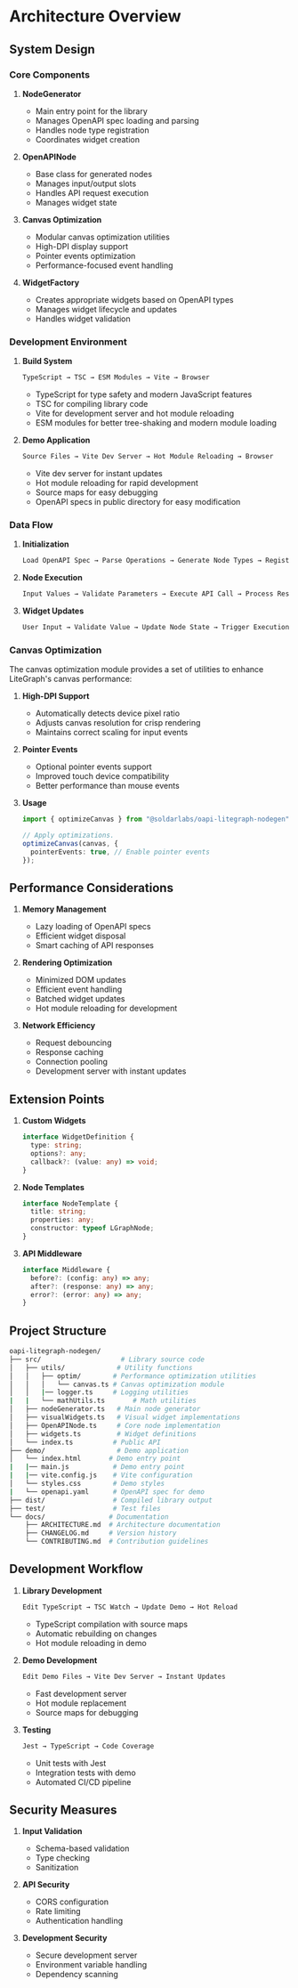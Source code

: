 # Architecture Overview

## System Design

### Core Components

1. **NodeGenerator**

   - Main entry point for the library
   - Manages OpenAPI spec loading and parsing
   - Handles node type registration
   - Coordinates widget creation

2. **OpenAPINode**

   - Base class for generated nodes
   - Manages input/output slots
   - Handles API request execution
   - Manages widget state

3. **Canvas Optimization**

   - Modular canvas optimization utilities
   - High-DPI display support
   - Pointer events optimization
   - Performance-focused event handling

4. **WidgetFactory**
   - Creates appropriate widgets based on OpenAPI types
   - Manages widget lifecycle and updates
   - Handles widget validation

### Development Environment

1. **Build System**

   ```txt
   TypeScript → TSC → ESM Modules → Vite → Browser
   ```

   - TypeScript for type safety and modern JavaScript features
   - TSC for compiling library code
   - Vite for development server and hot module reloading
   - ESM modules for better tree-shaking and modern module loading

2. **Demo Application**

   ```txt
   Source Files → Vite Dev Server → Hot Module Reloading → Browser
   ```

   - Vite dev server for instant updates
   - Hot module reloading for rapid development
   - Source maps for easy debugging
   - OpenAPI specs in public directory for easy modification

### Data Flow

1. **Initialization**

   ```txt
   Load OpenAPI Spec → Parse Operations → Generate Node Types → Register with LiteGraph
   ```

2. **Node Execution**

   ```txt
   Input Values → Validate Parameters → Execute API Call → Process Response → Update Outputs
   ```

3. **Widget Updates**

   ```txt
   User Input → Validate Value → Update Node State → Trigger Execution
   ```

### Canvas Optimization

The canvas optimization module provides a set of utilities to enhance LiteGraph's canvas performance:

1. **High-DPI Support**

   - Automatically detects device pixel ratio
   - Adjusts canvas resolution for crisp rendering
   - Maintains correct scaling for input events

2. **Pointer Events**

   - Optional pointer events support
   - Improved touch device compatibility
   - Better performance than mouse events

3. **Usage**

   ```typescript
   import { optimizeCanvas } from "@soldarlabs/oapi-litegraph-nodegen";

   // Apply optimizations.
   optimizeCanvas(canvas, {
     pointerEvents: true, // Enable pointer events
   });
   ```

## Performance Considerations

1. **Memory Management**

   - Lazy loading of OpenAPI specs
   - Efficient widget disposal
   - Smart caching of API responses

2. **Rendering Optimization**

   - Minimized DOM updates
   - Efficient event handling
   - Batched widget updates
   - Hot module reloading for development

3. **Network Efficiency**
   - Request debouncing
   - Response caching
   - Connection pooling
   - Development server with instant updates

## Extension Points

1. **Custom Widgets**

   ```typescript
   interface WidgetDefinition {
     type: string;
     options?: any;
     callback?: (value: any) => void;
   }
   ```

2. **Node Templates**

   ```typescript
   interface NodeTemplate {
     title: string;
     properties: any;
     constructor: typeof LGraphNode;
   }
   ```

3. **API Middleware**

   ```typescript
   interface Middleware {
     before?: (config: any) => any;
     after?: (response: any) => any;
     error?: (error: any) => any;
   }
   ```

## Project Structure

```bash
oapi-litegraph-nodegen/
├── src/                    # Library source code
│   ├── utils/             # Utility functions
│   │   ├── optim/        # Performance optimization utilities
│   │   │   └── canvas.ts # Canvas optimization module
│   │   |── logger.ts     # Logging utilities
|   |   └── mathUtils.ts       # Math utilities
│   ├── nodeGenerator.ts   # Main node generator
│   ├── visualWidgets.ts   # Visual widget implementations
│   ├── OpenAPINode.ts     # Core node implementation
│   ├── widgets.ts         # Widget definitions
│   └── index.ts          # Public API
├── demo/                  # Demo application
│   └── index.html       # Demo entry point
|   |── main.js           # Demo entry point
|   |── vite.config.js    # Vite configuration
│   └── styles.css        # Demo styles
|   └── openapi.yaml      # OpenAPI spec for demo
├── dist/                 # Compiled library output
├── test/                 # Test files
└── docs/                # Documentation
    ├── ARCHITECTURE.md  # Architecture documentation
    ├── CHANGELOG.md     # Version history
    └── CONTRIBUTING.md  # Contribution guidelines
```

## Development Workflow

1. **Library Development**

   ```txt
   Edit TypeScript → TSC Watch → Update Demo → Hot Reload
   ```

   - TypeScript compilation with source maps
   - Automatic rebuilding on changes
   - Hot module reloading in demo

2. **Demo Development**

   ```txt
   Edit Demo Files → Vite Dev Server → Instant Updates
   ```

   - Fast development server
   - Hot module replacement
   - Source maps for debugging

3. **Testing**

   ```txt
   Jest → TypeScript → Code Coverage
   ```

   - Unit tests with Jest
   - Integration tests with demo
   - Automated CI/CD pipeline

## Security Measures

1. **Input Validation**

   - Schema-based validation
   - Type checking
   - Sanitization

2. **API Security**

   - CORS configuration
   - Rate limiting
   - Authentication handling

3. **Development Security**
   - Secure development server
   - Environment variable handling
   - Dependency scanning
